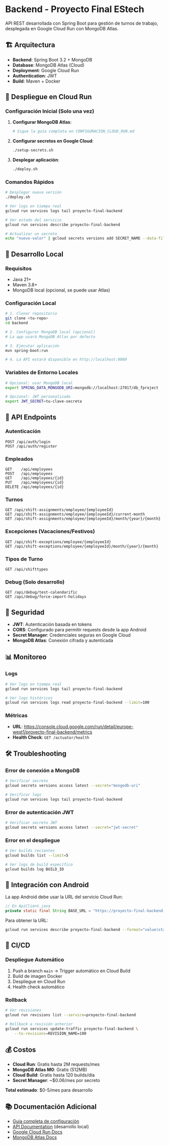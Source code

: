 # Backend - Proyecto Final EStech

API REST desarrollada con Spring Boot para gestión de turnos de trabajo, desplegada en Google Cloud Run con MongoDB Atlas.

## 🏗️ Arquitectura

- **Backend**: Spring Boot 3.2 + MongoDB
- **Database**: MongoDB Atlas (Cloud)
- **Deployment**: Google Cloud Run
- **Authentication**: JWT
- **Build**: Maven + Docker

## 🚀 Despliegue en Cloud Run

### Configuración Inicial (Solo una vez)

1. **Configurar MongoDB Atlas**:
   ```bash
   # Sigue la guía completa en CONFIGURACION_CLOUD_RUN.md
   ```

2. **Configurar secretos en Google Cloud**:
   ```bash
   ./setup-secrets.sh
   ```

3. **Desplegar aplicación**:
   ```bash
   ./deploy.sh
   ```

### Comandos Rápidos

```bash
# Desplegar nueva versión
./deploy.sh

# Ver logs en tiempo real
gcloud run services logs tail proyecto-final-backend

# Ver estado del servicio
gcloud run services describe proyecto-final-backend

# Actualizar un secreto
echo "nuevo-valor" | gcloud secrets versions add SECRET_NAME --data-file=-
```

## 🔧 Desarrollo Local

### Requisitos
- Java 21+
- Maven 3.8+
- MongoDB local (opcional, se puede usar Atlas)

### Configuración Local
```bash
# 1. Clonar repositorio
git clone <tu-repo>
cd backend

# 2. Configurar MongoDB local (opcional)
# La app usará MongoDB Atlas por defecto

# 3. Ejecutar aplicación
mvn spring-boot:run

# 4. La API estará disponible en http://localhost:8080
```

### Variables de Entorno Locales
```bash
# Opcional: usar MongoDB local
export SPRING_DATA_MONGODB_URI=mongodb://localhost:27017/db_fproject

# Opcional: JWT personalizado
export JWT_SECRET=tu-clave-secreta
```

## 📡 API Endpoints

### Autenticación
```
POST /api/auth/login
POST /api/auth/register
```

### Empleados
```
GET    /api/employees
POST   /api/employees
GET    /api/employees/{id}
PUT    /api/employees/{id}
DELETE /api/employees/{id}
```

### Turnos
```
GET /api/shift-assignments/employee/{employeeId}
GET /api/shift-assignments/employee/{employeeId}/current-month
GET /api/shift-assignments/employee/{employeeId}/month/{year}/{month}
```

### Excepciones (Vacaciones/Festivos)
```
GET /api/shift-exceptions/employee/{employeeId}
GET /api/shift-exceptions/employee/{employeeId}/month/{year}/{month}
```

### Tipos de Turno
```
GET /api/shifttypes
```

### Debug (Solo desarrollo)
```
GET /api/debug/test-calendarific
GET /api/debug/force-import-holidays
```

## 🔐 Seguridad

- **JWT**: Autenticación basada en tokens
- **CORS**: Configurado para permitir requests desde la app Android
- **Secret Manager**: Credenciales seguras en Google Cloud
- **MongoDB Atlas**: Conexión cifrada y autenticada

## 📊 Monitoreo

### Logs
```bash
# Ver logs en tiempo real
gcloud run services logs tail proyecto-final-backend

# Ver logs históricos
gcloud run services logs read proyecto-final-backend --limit=100
```

### Métricas
- **URL**: https://console.cloud.google.com/run/detail/europe-west1/proyecto-final-backend/metrics
- **Health Check**: `GET /actuator/health`

## 🛠️ Troubleshooting

### Error de conexión a MongoDB
```bash
# Verificar secreto
gcloud secrets versions access latest --secret="mongodb-uri"

# Verificar logs
gcloud run services logs tail proyecto-final-backend
```

### Error de autenticación JWT
```bash
# Verificar secreto JWT
gcloud secrets versions access latest --secret="jwt-secret"
```

### Error en el despliegue
```bash
# Ver builds recientes
gcloud builds list --limit=5

# Ver logs de build específico
gcloud builds log BUILD_ID
```

## 📱 Integración con Android

La app Android debe usar la URL del servicio Cloud Run:

```java
// En ApiClient.java
private static final String BASE_URL = "https://proyecto-final-backend-XXXXXXXXX-ew.a.run.app/";
```

Para obtener la URL:
```bash
gcloud run services describe proyecto-final-backend --format="value(status.url)"
```

## 🔄 CI/CD

### Despliegue Automático
1. Push a branch `main` → Trigger automático en Cloud Build
2. Build de imagen Docker
3. Despliegue en Cloud Run
4. Health check automático

### Rollback
```bash
# Ver revisiones
gcloud run revisions list --service=proyecto-final-backend

# Rollback a revisión anterior
gcloud run services update-traffic proyecto-final-backend \
    --to-revisions=REVISION_NAME=100
```

## 💰 Costos

- **Cloud Run**: Gratis hasta 2M requests/mes
- **MongoDB Atlas M0**: Gratis (512MB)
- **Cloud Build**: Gratis hasta 120 builds/día
- **Secret Manager**: ~$0.06/mes por secreto

**Total estimado**: $0-5/mes para desarrollo

## 📚 Documentación Adicional

- [Guía completa de configuración](CONFIGURACION_CLOUD_RUN.md)
- [API Documentation](http://localhost:8080/swagger-ui.html) (desarrollo local)
- [Google Cloud Run Docs](https://cloud.google.com/run/docs)
- [MongoDB Atlas Docs](https://docs.atlas.mongodb.com/) 